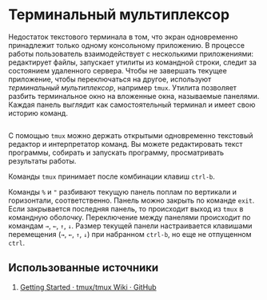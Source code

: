 # Терминальный мультиплексор

<!--
Тайловый оконный менеджер.
Произносится как "ти-макс".
Окно tmux как рабочий стол.
Ctrl-b t -- показывает часы.
Ctrl-b Alt-стрелка -- изменяет границы панелей.
Sessions + Windows + Panes
Prefix key
-->

Недостаток текстового терминала в том, что экран одновременно принадлежит только одному консольному приложению.
В процессе работы пользователь взаимодействует с несколькими приложениями: редактирует файлы, запускает утилиты из командной строки, следит за состоянием удаленного сервера.
Чтобы не завершать текущее приложение, чтобы переключаться на другое, используют *терминальный мультиплексор*, например `tmux`.
Утилита позволяет разбить терминальное окно на вложенные окна, называемые панелями.
Каждая панель выглядит как самостоятельный терминал и имеет свою историю команд.

```{figure} images/tmux.png
```

С помощью `tmux` можно держать открытыми одновременно текстовый редактор и интерпретатор команд.
Вы можете редактировать текст программы, собирать и запускать программу, просматривать результаты работы.

Команды `tmux` принимает после комбинации клавиш `ctrl-b`.

Команды `%` и `"` разбивают текущую панель поплам по вертикали и горизонтали, соответственно.
Панель можно закрыть по команде `exit`.
Если закрывается последняя панель, то происходит выход из `tmux` в командную оболочку.
Переключение между панелями происходит по командам `→`, `←`, `↑`, `↓`.
Размер текущей панели настраивается клавишами перемещения (`→`, `←`, `↑`, `↓`) при набранном `ctrl-b`, но еще не отпущенном `ctrl`.


## Использованные источники

1. [Getting Started · tmux/tmux Wiki · GitHub](https://github.com/tmux/tmux/wiki/Getting-Started)

